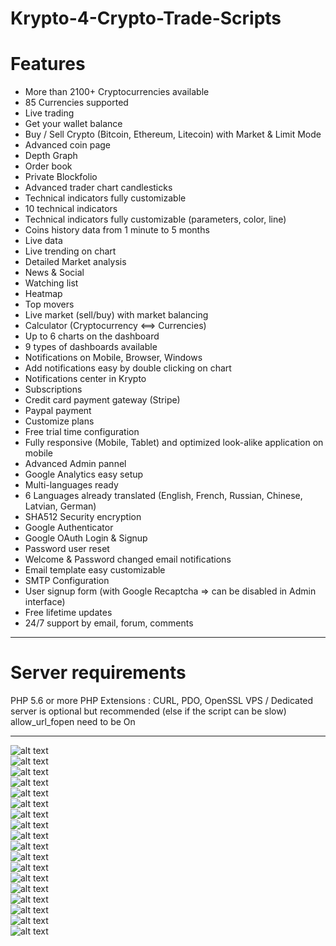 # Krypto-4-Crypto-Trade-Scripts

# Features
<ul>
<li>More than 2100+ Cryptocurrencies available</li>
<li>85 Currencies supported</li>
<li>Live trading</li>
<li>Get your wallet balance</li>
<li>Buy / Sell Crypto (Bitcoin, Ethereum, Litecoin) with Market &amp; Limit Mode</li>
<li>Advanced coin page</li>
<li>Depth Graph</li>
<li>Order book</li>
<li>Private Blockfolio</li>
<li>Advanced trader chart candlesticks</li>
<li>Technical indicators fully customizable</li>
<li>10 technical indicators</li>
<li>Technical indicators fully customizable (parameters, color, line)</li>
<li>Coins history data from 1 minute to 5 months</li>
<li>Live data</li>
<li>Live trending on chart</li>
<li>Detailed Market analysis</li>
<li>News &amp; Social</li>
<li>Watching list</li>
<li>Heatmap</li>
<li>Top movers</li>
<li>Live market (sell/buy) with market balancing</li>
<li>Calculator (Cryptocurrency &lt;==&gt; Currencies)</li>
<li>Up to 6 charts on the dashboard</li>
<li>9 types of dashboards available</li>
<li>Notifications on Mobile, Browser, Windows</li>
<li>Add notifications easy by double clicking on chart</li>
<li>Notifications center in Krypto</li>
<li>Subscriptions</li>
<li>Credit card payment gateway (Stripe)</li>
<li>Paypal payment</li>
<li>Customize plans</li>
<li>Free trial time configuration</li>
<li>Fully responsive (Mobile, Tablet) and optimized look-alike application on mobile</li>
<li>Advanced Admin pannel</li>
<li>Google Analytics easy setup</li>
<li>Multi-languages ready</li>
<li>6 Languages already translated (English, French, Russian, Chinese, Latvian, German)</li>
<li>SHA512 Security encryption</li>
<li>Google Authenticator</li>
<li>Google OAuth Login &amp; Signup</li>
<li>Password user reset</li>
<li>Welcome &amp; Password changed email notifications</li>
<li>Email template easy customizable</li>
<li>SMTP Configuration</li>
<li>User signup form (with Google Recaptcha =&gt; can be disabled in Admin interface)</li>
<li>Free lifetime updates</li>
<li>24/7 support by email, forum, comments</li>
</ul>
<hr>

# Server requirements
PHP 5.6 or more
PHP Extensions : CURL, PDO, OpenSSL
VPS / Dedicated server is optional but recommended (else if the script can be slow)
allow_url_fopen need to be On
<hr>



![alt text](https://github.com/srkanyalcinkaya/Krypto-4-Crypto-Trade-Scripts/blob/main/images/krypto_feature.jpg?raw=true)
<br>
![alt text](https://github.com/srkanyalcinkaya/Krypto-4-Crypto-Trade-Scripts/blob/main/images/krypto_grpd.jpg?raw=true)
<br>
![alt text](https://github.com/srkanyalcinkaya/Krypto-4-Crypto-Trade-Scripts/blob/main/images/krypto_graph.jpg?raw=true)
<br>
![alt text](https://github.com/srkanyalcinkaya/Krypto-4-Crypto-Trade-Scripts/blob/main/images/krypto_referall.jpg?raw=true)
<br>
![alt text](https://github.com/srkanyalcinkaya/Krypto-4-Crypto-Trade-Scripts/blob/main/images/krypto_online_traiding.jpg?raw=true)
<br>
![alt text](https://github.com/srkanyalcinkaya/Krypto-4-Crypto-Trade-Scripts/blob/main/images/krypto_speed.jpg?raw=true)
<br>
![alt text](https://github.com/srkanyalcinkaya/Krypto-4-Crypto-Trade-Scripts/blob/main/images/krypto_market.jpg?raw=true)
<br>
![alt text](https://github.com/srkanyalcinkaya/Krypto-4-Crypto-Trade-Scripts/blob/main/images/krypto_blockfolio.jpg?raw=true)
<br>
![alt text](https://github.com/srkanyalcinkaya/Krypto-4-Crypto-Trade-Scripts/blob/main/images/krypto_watchinglist.jpg?raw=true)
<br>
![alt text](https://github.com/srkanyalcinkaya/Krypto-4-Crypto-Trade-Scripts/blob/main/images/krypto_alert.jpg?raw=true)
<br>
![alt text](https://github.com/srkanyalcinkaya/Krypto-4-Crypto-Trade-Scripts/blob/main/images/krypto_subscription.jpg?raw=true)
<br>
![alt text](https://github.com/srkanyalcinkaya/Krypto-4-Crypto-Trade-Scripts/blob/main/images/rypto_googleauthenticator.jpg?raw=true)
<br>
![alt text](https://github.com/srkanyalcinkaya/Krypto-4-Crypto-Trade-Scripts/blob/main/images/krypto_detailedcoin.jpg?raw=true)
<br>
![alt text](https://github.com/srkanyalcinkaya/Krypto-4-Crypto-Trade-Scripts/blob/main/images/krypto_responsive.jpg?raw=true)
<br>
![alt text](https://github.com/srkanyalcinkaya/Krypto-4-Crypto-Trade-Scripts/blob/main/images/krypto_news.jpg?raw=true)
<br>
![alt text](https://github.com/srkanyalcinkaya/Krypto-4-Crypto-Trade-Scripts/blob/main/images/krypto_currencies.jpg?raw=true)
<br>
![alt text](https://github.com/srkanyalcinkaya/Krypto-4-Crypto-Trade-Scripts/blob/main/images/krypto_currencies.jpg?raw=true)
<br>
![alt text](https://github.com/srkanyalcinkaya/Krypto-4-Crypto-Trade-Scripts/blob/main/images/krypto_language.jpg?raw=true)
<br>


